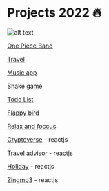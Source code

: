 <h1>Projects 2022 🔥</h1>


![alt text](https://aerospaceexport.com/wp-content/uploads/2019/12/project-management-I.jpg)

[One Piece Band](https://Mrtrieu69.github.io/OnePiece)

[Travel](https://mrtrieu69.github.io/Travel/)

[Music app](https://mrtrieu69.github.io/Music-app/)

[Snake game](https://mrtrieu69.github.io/Snake-game/)

[Todo List](https://mrtrieu69.github.io/Todo-List/)

[Flappy bird](https://mrtrieu69.github.io/Flappy-bird/)

[Relax and foccus](https://mrtrieu69.github.io/Relax-and-focus/)

[Cryptoverse](https://crypto-and-news.netlify.app/) - reactjs

[Travel advisor](https://frosty-thompson-7ac6d5.netlify.app) - reactjs

[Holiday](https://holidayreactapp.netlify.app) - reactjs

[Zingmp3](https://zingmp3-music.vercel.app/) - reactjs

